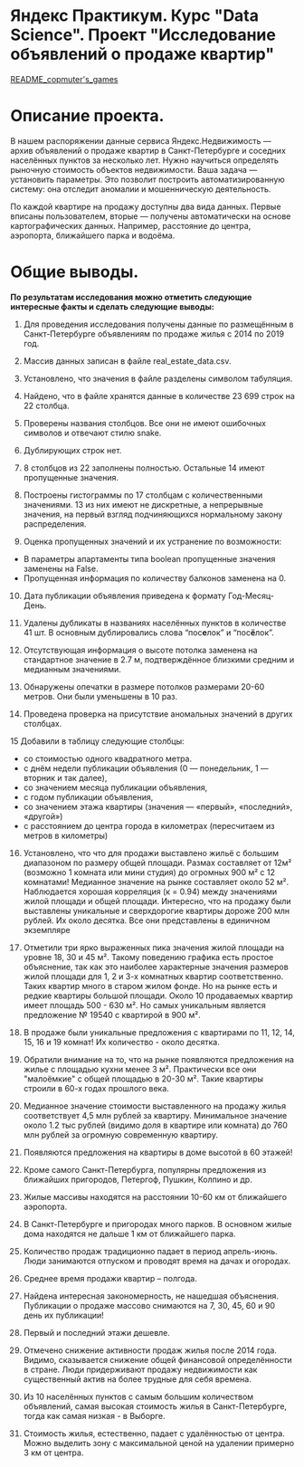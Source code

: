 # Яндекс Практикум. Курс "Data Science". Проект "Исследование объявлений о продаже квартир"

[README_copmuter's_games](./README_copmuter's_games/README_copmuter's_games.md)

# Описание проекта.

В нашем распоряжении данные сервиса Яндекс.Недвижимость — архив объявлений о продаже квартир в Санкт-Петербурге и соседних населённых пунктов за несколько лет. Нужно научиться определять рыночную стоимость объектов недвижимости. Ваша задача — установить параметры. Это позволит построить автоматизированную систему: она отследит аномалии и мошенническую деятельность.

По каждой квартире на продажу доступны два вида данных. Первые вписаны пользователем, вторые — получены автоматически на основе картографических данных. Например, расстояние до центра, аэропорта, ближайшего парка и водоёма.

# Общие выводы.

**По результатам исследования можно отметить следующие интересные факты и сделать следующие выводы:**

1. Для проведения исследования получены данные по размещённым в Санкт-Петербурге объявлениям по продаже жилья с 2014 по 2019 год.

2. Массив данных записан в файле real_estate_data.csv.

3. Установлено, что значения в файле разделены символом табуляция.

4. Найдено, что в файле хранятся данные в количестве 23 699 строк на 22 столбца.

5. Проверены названия столбцов. Все они не имеют ошибочных символов и отвечают стилю snake.

6. Дублирующих строк нет.

7. 8 столбцов из 22 заполнены полностью. Остальные 14 имеют пропущенные значения.

8. Построены гистограммы по 17 столбцам с количественными значениями. 13 из них имеют не дискретные, а непрерывные значения, на первый взгляд подчиняющихся нормальному закону распределения.

9. Оценка пропущенных значений и их устранение по возможности:
* В параметры апартаменты типа boolean пропущенные значения заменены на False.
* Пропущенная информация по количеству балконов заменена на 0.

10. Дата публикации объявления приведена к формату Год-Месяц-День.

11. Удалены дубликаты в названиях населённых пунктов в количестве 41 шт. В основным дублировались слова “пос**е**лок” и “пос**ё**лок”.

12. Отсутствующая информация о высоте потолка заменена на стандартное значение в 2.7 м, подтверждённое близкими средним и медианным значениями.

13. Обнаружены опечатки в размере потолков размерами 20-60 метров. Они были уменьшены в 10 раз.

14. Проведена проверка на присутствие аномальных значений в других столбцах.

15 Добавили в таблицу следующие столбцы:
* со стоимостью одного квадратного метра.
* с днём недели публикации объявления (0 — понедельник, 1 — вторник и так далее),
* со значением месяца публикации объявления,
* с годом публикации объявления,
* со значением этажа квартиры (значения — «первый», «последний», «другой»)
* с расстоянием до центра города в километрах (пересчитаем из метров в километры)

16. Установлено, что что для продажи выставлено жильё с большим диапазоном по размеру общей площади. Размах составляет от 12м² (возможно 1 комната или мини студия) до огромных 900 м² с 12 комнатами! Медианное значение на рынке составляет около 52 м². Наблюдается хорошая корреляция (к = 0.94) между значениями жилой площади и общей площади. Интересно, что на продажу были выставлены уникальные и сверхдорогие квартиры дороже 200 млн рублей. Их около десятка. Все они представлены в единичном экземпляре

17. Отметили три ярко выраженных пика значения жилой площади на уровне 18, 30 и 45 м². Такому поведению графика есть простое объяснение, так как это наиболее характерные значения размеров жилой площади для 1, 2 и 3-х комнатных квартир соответственно. Таких квартир много в старом жилом фонде. Но на рынке есть и редкие квартиры большой площади. Около 10 продаваемых квартир имеет площадь 500 - 630 м². Но самых уникальным является предложение № 19540 с квартирой в 900 м².

18. В продаже были уникальные предложения с квартирами по 11, 12, 14, 15, 16 и 19 комнат! Их количество - около десятка.

19. Обратили внимание на то, что на рынке появляются предложения на жилье с площадью кухни менее 3 м². Практически все они "малоёмкие" с общей площадью в 20-30 м². Такие квартиры строили в 60-х годах прошлого века.

20. Медианное значение стоимости выставленного на продажу жилья соответствует 4,5 млн рублей за квартиру. Минимальное значение около 1.2 тыс рублей (видимо доля в квартире или комната) до 760 млн рублей за огромную современную квартиру.

21. Появляются предложения на квартиры в доме высотой в 60 этажей!

22. Кроме самого Санкт-Петербурга, популярны предложения из ближайших пригородов, Петергоф, Пушкин, Колпино и др.

23. Жилые массивы находятся на расстоянии 10-60 км от ближайшего аэропорта.

24. В Санкт-Петербурге и пригородах много парков. В основном жилые дома находятся не дальше 1 км от ближайшего парка.

25. Количество продаж традиционно падает в период апрель-июнь. Люди занимаются отпуском и проводят время на дачах и огородах.

26. Среднее время продажи квартир – полгода.

27. Найдена интересная закономерность, не нашедшая объяснения. Публикации о продаже массово снимаются на 7, 30, 45, 60 и 90 день их публикации!

28. Первый и последний этажи дешевле.

29. Отмечено снижение активности продаж жилья после 2014 года. Видимо, сказывается снижение общей финансовой определённости в стране. Люди придерживают продажу недвижимости как существенный актив на более трудные для себя времена.

30. Из 10 населённых пунктов с самым большим количеством объявлений, самая высокая стоимость жилья в Санкт-Петербурге, тогда как самая низкая - в Выборге.

31. Стоимость жилья, естественно, падает с удалённостью от центра. Можно выделить зону с максимальной ценой на удалении примерно 3 км от центра.
